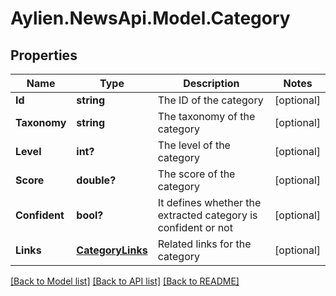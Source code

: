 # Aylien.NewsApi.Model.Category
## Properties

Name | Type | Description | Notes
------------ | ------------- | ------------- | -------------
**Id** | **string** | The ID of the category | [optional] 
**Taxonomy** | **string** | The taxonomy of the category | [optional] 
**Level** | **int?** | The level of the category | [optional] 
**Score** | **double?** | The score of the category | [optional] 
**Confident** | **bool?** | It defines whether the extracted category is confident or not | [optional] 
**Links** | [**CategoryLinks**](CategoryLinks.md) | Related links for the category | [optional] 

[[Back to Model list]](../README.md#documentation-for-models) [[Back to API list]](../README.md#documentation-for-api-endpoints) [[Back to README]](../README.md)


